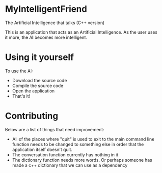 # MyIntelligentFriend
The Artificial Intelligence that talks (C++ version)

This is an application that acts as an Artificial Intelligence.
As the user uses it more, the AI becomes more intelligent.

# Using it yourself

To use the AI:

- Download the source code
- Compile the source code
- Open the application
- That's it!

# Contributing

Below are a list of things that need improvement:

- All of the places where "quit" is used to exit to the main command line function needs to be changed to something else in order that the application itself doesn't quit.
- The conversation function currently has nothing in it
- The dictionary function needs more words. Or perhaps someone has made a c++ dictionary that we can use as a dependency
